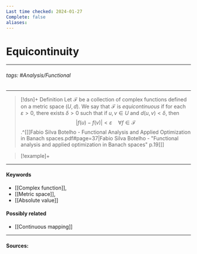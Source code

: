 ```yaml
---
Last time checked: 2024-01-27
Complete: false
aliases:
---
```

# Equicontinuity
***
###### tags: #Analysis/Functional 
***
>[!dsn]+ Definition
>Let $\mathcal{F}$ be a collection of complex functions defined on a metric space $(U,d)$. We say that $\mathcal{F}$ is *equicontinuous* if for each $\varepsilon>0$, there exists $\delta>0$ such that if $u,v\in U$ and $d(u,v)<\delta$, then
>$$|f(u)-f(v)|<\varepsilon\quad\forall f\in\mathcal{F}$$
>.^[[[Fabio Silva Botelho - Functional Analysis and Applied Optimization in Banach spaces.pdf#page=37|Fabio Silva Botelho - "Functional analysis and applied optimization in Banach spaces" p.19]]]

>[!example]+ 
>
***
#### Keywords
- [[Complex function]],
- [[Metric space]],
- [[Absolute value]]
#### Possibly related
- [[Continuous mapping]]
***
#### Sources: